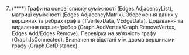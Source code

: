 ﻿7. (****)
Графи на основі списку суміжності (Edges.AdjacencyList), матриці суміжності (Edges.AdjacencyMatrix).
Збереження даних у вершинах та ребрах графів (TVertexData, VEdgeData).
Додавання та видалення вершин/ребер (Graph.AddVertex/Graph.RemoveVertex, Edges.Add/Edges.Remove). 
Перевірка на зв’язність графу (Graph.IsConnected). 
Визначення відстані між двома вершинами графу (Graph.GetDistance).

